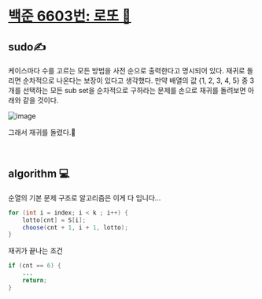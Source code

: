 # [백준 6603번: 로또 🤹](https://www.acmicpc.net/problem/6603)

## sudo✍
케이스마다 수를 고르는 모든 방법을 사전 순으로 출력한다고 명시되어 있다. 재귀로 돌리면 순차적으로 나온다는 보장이 있다고 생각했다. 만약 배열의 값 {1, 2, 3, 4, 5} 중 3개를 선택하는 모든 sub set을 순차적으로 구하라는 문제를 손으로 재귀를 돌려보면 아래와 같을 것이다.

![image](https://user-images.githubusercontent.com/36289638/107066187-feeb2e80-6820-11eb-8c92-be3d1b8283de.png)


그래서 재귀를 돌렸다.👀

<br/>

## algorithm 💻
순열의 기본 문제 구조로 알고리즘은 이게 다 입니다...
```java
for (int i = index; i < k ; i++) {
    lotto[cnt] = S[i];              
    choose(cnt + 1, i + 1, lotto);  
}
```

재귀가 끝나는 조건
```java
if (cnt == 6) {
    ...
    return;
}
```
